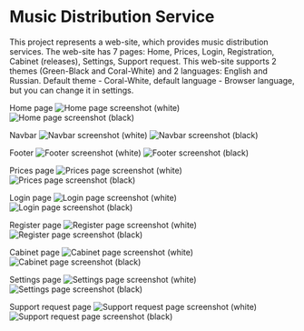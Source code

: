 # Music Distribution Service

This project represents a web-site, which provides music distribution services.
The web-site has 7 pages: Home, Prices, Login, Registration, Cabinet (releases),
Settings, Support request. This web-site supports 2 themes (Green-Black and Coral-White)
and 2 languages: English and Russian. Default theme - Coral-White, default language -
Browser language, but you can change it in settings.

Home page
![Home page screenshot (white)](resources/screenshots/main%201%20white.png)
![Home page screenshot (black)](resources/screenshots/main%201%20black.png)

Navbar
![Navbar screenshot (white)](resources/screenshots/navbar%20white.png)
![Navbar screenshot (black)](resources/screenshots/navbar%20black.png)

Footer
![Footer screenshot (white)](resources/screenshots/main%202%20white.png)
![Footer screenshot (black)](resources/screenshots/main%202%20black.png)

Prices page
![Prices page screenshot (white)](resources/screenshots/prices%20white.png)
![Prices page screenshot (black)](resources/screenshots/prices%20black.png)

Login page
![Login page screenshot (white)](resources/screenshots/login%20white.png)
![Login page screenshot (black)](resources/screenshots/login%20black.png)

Register page
![Register page screenshot (white)](resources/screenshots/register%20white.png)
![Register page screenshot (black)](resources/screenshots/register%20black.png)

Cabinet page
![Cabinet page screenshot (white)](resources/screenshots/releases%20white.png)
![Cabinet page screenshot (black)](resources/screenshots/releases%20black.png)

Settings page
![Settings page screenshot (white)](resources/screenshots/settings%20white.png)
![Settings page screenshot (black)](resources/screenshots/settings%20black.png)

Support request page
![Support request page screenshot (white)](resources/screenshots/support%20white.png)
![Support request page screenshot (black)](resources/screenshots/support%20black.png)